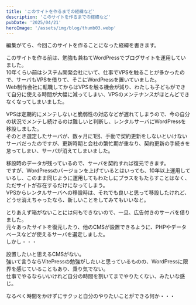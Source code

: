 ```yaml
---
title: 'このサイトを作るまでの経緯など'
description: 'このサイトを作るまでの経緯など'
pubDate: '2025/04/21'
heroImage: '/assets/img/blog/thumb03.webp'
---
```


編集がてら、今回このサイトを作ることになった経緯を書きます。

このサイトを作る前は、勉強も兼ねてWordPressでブログサイトを運用していました。<br>
10年くらい前はシステム開発会社にいて、仕事でVPSを触ることが多かったので、サーバもVPSを借りて、そこにWordPressを置いていました。<br>
Web制作会社に転職してからはVPSを触る機会が減り、わたしも子どもができて自分に使える時間が大幅に減ってしまい、VPSのメンテナンスがほとんどできなくなってしまいました。

VPSは定期的にメンテしないと脆弱性の対応などが遅れてしまうので、今の自分の状況でメンテし続けるのは難しいと判断し、レンタルサーバにWordPressを移設しました。<br>
そのとき選定したサーバが、数ヶ月に1回、手動で契約更新をしないといけないサーバだったのですが、更新時期と会社の繁忙期が重なり、契約更新の手続きを怠ってしまい、サーバが消えてしまいました。

移設時のデータが残っているので、サーバを契約すれば復元できます。<br>
ですが、WordPressのバージョンを上げているとはいっても、10年以上運用しているし、このまま同じように運用してもわたしにプラスをもたらすことはなく、ただサイトが存在するだけになってしまう。<br>
VPSからレンタルサーバへの移設時は、それでも良いと思って移設したけれど、どうせ消えちゃったなら、新しいことをしてみてもいいなと。

とりあえず箱がないことには何もできないので、一旦、広告付きのサーバを借りました。<br>
元々あったサイトを復元したり、他のCMSが設置できるように、PHPやデータベースなどが使えるサーバを選定しました。<br>
しかし・・・

設置したいと思えるCMSがない。<br>
強いて言うならVitePressの勉強がしたいと思っているものの、WordPressに限界を感じていることもあり、乗り気でない。<br>
仕事でやるならいいけれど自分の時間を割いてまでやりたくない、みたいな感じ。

なるべく時間をかけずにサクッと自分のやりたいことができる何か・・・<br>
